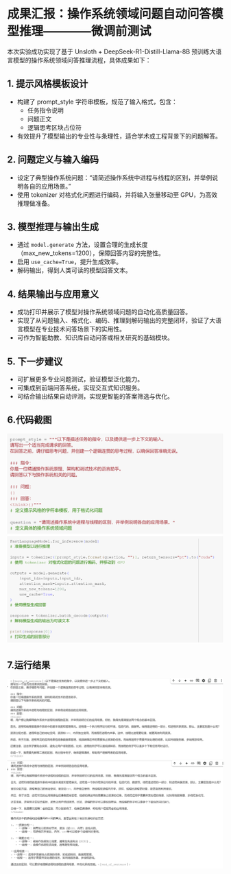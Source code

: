 # 成果汇报：操作系统领域问题自动问答模型推理————微调前测试

本次实验成功实现了基于 Unsloth + DeepSeek-R1-Distill-Llama-8B 预训练大语言模型的操作系统领域问答推理流程，具体成果如下：

## 1. 提示风格模板设计
- 构建了 prompt_style 字符串模板，规范了输入格式，包含：
  - 任务指令说明
  - 问题正文
  - 逻辑思考区块占位符
- 有效提升了模型输出的专业性与条理性，适合学术或工程背景下的问题解答。

## 2. 问题定义与输入编码
- 设定了典型操作系统问题：“请简述操作系统中进程与线程的区别，并举例说明各自的应用场景。”
- 使用 tokenizer 对格式化问题进行编码，并将输入张量移动至 GPU，为高效推理做准备。

## 3. 模型推理与输出生成
- 通过 `model.generate` 方法，设置合理的生成长度（max_new_tokens=1200），保障回答内容的完整性。
- 启用 `use_cache=True`，提升生成效率。
- 解码输出，得到人类可读的模型回答文本。

## 4. 结果输出与应用意义
- 成功打印并展示了模型对操作系统领域问题的自动化高质量回答。
- 实现了从问题输入、格式化、编码、推理到解码输出的完整闭环，验证了大语言模型在专业技术问答场景下的实用性。
- 可作为智能助教、知识库自动问答或相关研究的基础模块。

## 5. 下一步建议
- 可扩展更多专业问题测试，验证模型泛化能力。
- 可集成到前端问答系统，实现交互式知识服务。
- 可结合输出结果自动评测，实现更智能的答案筛选与优化。

## 6.代码截图
![alt text](image-2.png)
![alt text](image-3.png)
## 7.运行结果
![alt text](image-5.png)
![alt text](image-6.png)